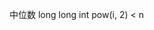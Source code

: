 <!-- -------------------------2020年12月02日 ---- 20时12分------------------------- -->

中位数
long long int
pow(i, 2) < n
